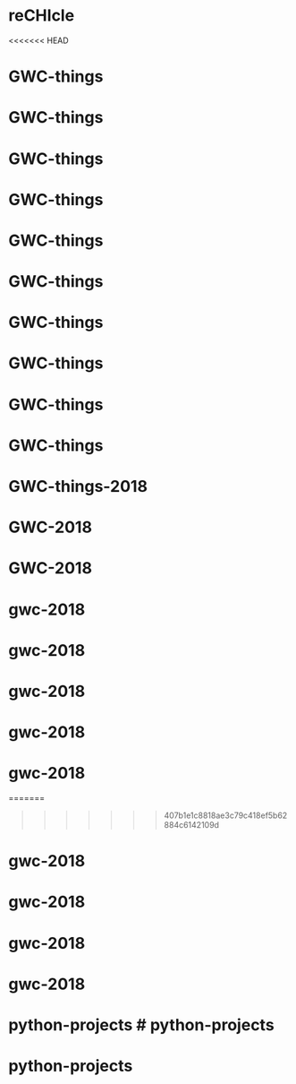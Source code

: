 # reCHIcle
<<<<<<< HEAD
# GWC-things
# GWC-things
# GWC-things
# GWC-things
# GWC-things
# GWC-things
# GWC-things
# GWC-things
# GWC-things
# GWC-things
# GWC-things-2018
# GWC-2018
# GWC-2018
# gwc-2018
# gwc-2018
# gwc-2018
# gwc-2018
# gwc-2018
=======
>>>>>>> 407b1e1c8818ae3c79c418ef5b62884c6142109d
# gwc-2018
# gwc-2018
# gwc-2018
# gwc-2018
# python-projects # python-projects
# python-projects
